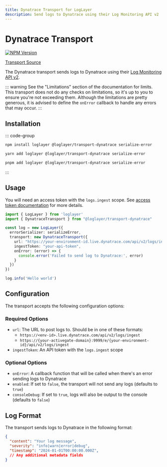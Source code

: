 ```yaml
---
title: Dynatrace Transport for LogLayer
description: Send logs to Dynatrace using their Log Monitoring API v2
---
```


# Dynatrace Transport

[![NPM Version](https://img.shields.io/npm/v/%40loglayer%2Ftransport-dynatrace)](https://www.npmjs.com/package/@loglayer/transport-dynatrace)

[Transport Source](https://github.com/loglayer/loglayer/tree/master/packages/transports/dynatrace)

The Dynatrace transport sends logs to Dynatrace using their [Log Monitoring API v2](https://docs.dynatrace.com/docs/discover-dynatrace/references/dynatrace-api/environment-api/log-monitoring-v2/post-ingest-logs).

::: warning
See the "Limitations" section of the documentation for limits.
This transport does not do any checks on limitations, so it's up to you to ensure you're not exceeding them.
Although the limitations are pretty generous, it is advised to define the `onError` callback to handle any errors that may occur.
:::

## Installation

::: code-group
```bash [npm]
npm install loglayer @loglayer/transport-dynatrace serialize-error
```

```bash [yarn]
yarn add loglayer @loglayer/transport-dynatrace serialize-error
```

```bash [pnpm]
pnpm add loglayer @loglayer/transport-dynatrace serialize-error
```
:::

## Usage

You will need an access token with the `logs.ingest` scope. See [access token documentation](https://docs.dynatrace.com/docs/discover-dynatrace/references/dynatrace-api/basics/dynatrace-api-authentication) for more details.

```typescript
import { LogLayer } from 'loglayer'
import { DynatraceTransport } from "@loglayer/transport-dynatrace"

const log = new LogLayer({
  errorSerializer: serializeError,
  transport: new DynatraceTransport({
    url: "https://your-environment-id.live.dynatrace.com/api/v2/logs/ingest",
    ingestToken: "your-api-token",
    onError: (error) => {
      console.error('Failed to send log to Dynatrace:', error)
    }
  })
})

log.info('Hello world')
```

## Configuration

The transport accepts the following configuration options:

### Required Options

- `url`: The URL to post logs to. Should be in one of these formats:
  - `https://<env-id>.live.dynatrace.com/api/v2/logs/ingest`
  - `https://{your-activegate-domain}:9999/e/{your-environment-id}/api/v2/logs/ingest`
- `ingestToken`: An API token with the `logs.ingest` scope

### Optional Options

- `onError`: A callback function that will be called when there's an error sending logs to Dynatrace
- `enabled`: If set to `false`, the transport will not send any logs (defaults to `true`)
- `consoleDebug`: If set to `true`, logs will also be output to the console (defaults to `false`)

## Log Format

The transport sends logs to Dynatrace in the following format:

```json
{
  "content": "Your log message",
  "severity": "info|warn|error|debug",
  "timestamp": "2024-01-01T00:00:00.000Z",
  // Any additional metadata fields
}
```
